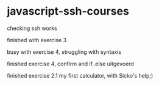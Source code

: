 # javascript-ssh-courses

checking ssh works

finished with exercise 3

busy with exercise 4, struggling with syntaxis

finished exercise 4, confirm and if..else uitgevoerd

finished exercise 2.1 my first calculator, with Sicko's help;)
